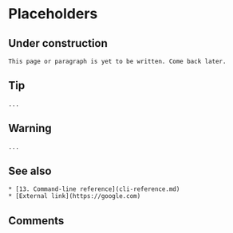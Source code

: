 # Placeholders

## Under construction

```admonish warning title=""
This page or paragraph is yet to be written. Come back later.
```

## Tip

```admonish tip
...
```

## Warning

```admonish warning
...
```

## See also

```admonish info title="See Also"
* [13. Command-line reference](cli-reference.md)
* [External link](https://google.com)
```

## Comments

<!-- TODO: Move to the upper level -->
